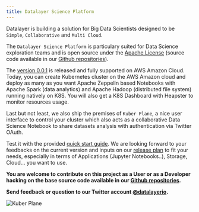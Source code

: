 ```yaml
---
title: Datalayer Science Platform
---
```


Datalayer is building a solution for Big Data Scientists designed to be `Simple`, `Collaborative` and `Multi Cloud`.

The `Datalayer Science Platform` is particulary suited for Data Science exploration teams and is open source under the [Apache License](https://www.apache.org/licenses/LICENSE-2.0) (source code available in our [Github repositories](https://github.com/datalayer/)).

The [version 0.0.1](/docs/releases/v-0.0.1) is released and fully supported on AWS Amazon Cloud. Today, you can create Kubernetes cluster on the AWS Amazon cloud and deploy as many as you want Apache Zeppelin based Notebooks with Apache Spark (data analytics) and Apache Hadoop (distributed file system) running natively on K8S. You will also get a K8S Dashboard with Heapster to monitor resources usage.

Last but not least, we also ship the premises of `Kuber Plane`, a nice user interface to control your cluster which also acts as a collaborative Data Science Notebook to share datasets analysis with authentication via Twitter OAuth.

Test it with the provided [quick start guide](/docs/quick-start). We are looking forward to your feedbacks on the current version and inputs on our [release plan](/docs/releases) to fit your needs, especially in terms of Applications (Jupyter Notebooks..), Storage, Cloud... you want to use.

**You are welcome to contribute on this project as a User or as a Developer hacking on the base source code available in our [Github repositories](https://github.com/datalayer).**

**Send feedback or question to our Twitter account [@datalayerio](https://twitter.com/datalayerio).**

![Kuber Plane](/images/kuber-plane/kuber-plane.png "Kuber Plane")
